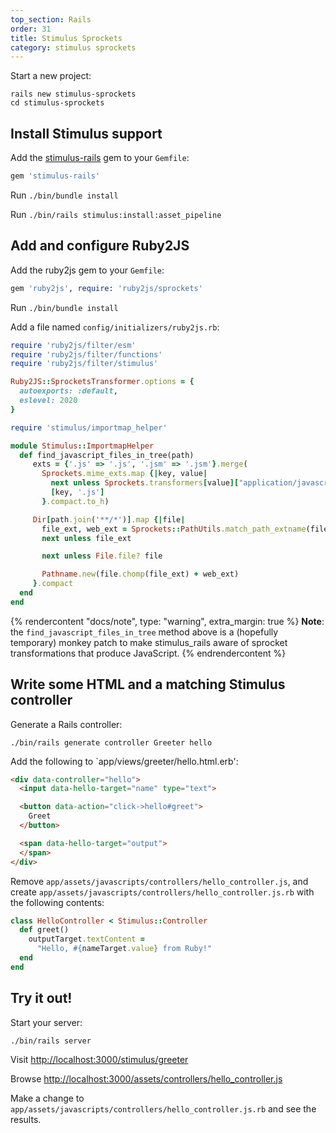 ```yaml
---
top_section: Rails
order: 31
title: Stimulus Sprockets
category: stimulus sprockets
---
```


Start a new project:

```
rails new stimulus-sprockets
cd stimulus-sprockets
```

## Install Stimulus support

Add the [stimulus-rails](https://github.com/hotwired/stimulus-rails) gem to your `Gemfile`:

```ruby
gem 'stimulus-rails'
```

Run `./bin/bundle install`

Run `./bin/rails stimulus:install:asset_pipeline`

## Add and configure Ruby2JS

Add the ruby2js gem to your `Gemfile`:

```ruby
gem 'ruby2js', require: 'ruby2js/sprockets'
```

Run `./bin/bundle install`

Add a file named `config/initializers/ruby2js.rb`:

```ruby
require 'ruby2js/filter/esm'
require 'ruby2js/filter/functions'
require 'ruby2js/filter/stimulus'

Ruby2JS::SprocketsTransformer.options = {
  autoexports: :default,
  eslevel: 2020
}

require 'stimulus/importmap_helper'

module Stimulus::ImportmapHelper
  def find_javascript_files_in_tree(path)
     exts = {'.js' => '.js', '.jsm' => '.jsm'}.merge(
       Sprockets.mime_exts.map {|key, value|
         next unless Sprockets.transformers[value]["application/javascript"]
         [key, '.js']
       }.compact.to_h)

     Dir[path.join('**/*')].map {|file|
       file_ext, web_ext = Sprockets::PathUtils.match_path_extname(file, exts)
       next unless file_ext

       next unless File.file? file

       Pathname.new(file.chomp(file_ext) + web_ext)
     }.compact
  end
end
```

{% rendercontent "docs/note", type: "warning", extra_margin: true %}
**Note**: the `find_javascript_files_in_tree` method above is a (hopefully
temporary) monkey patch to make stimulus_rails aware of sprocket
transformations that produce JavaScript.
{% endrendercontent %}

## Write some HTML and a matching Stimulus controller

Generate a Rails controller:

```
./bin/rails generate controller Greeter hello
```

Add the following to `app/views/greeter/hello.html.erb':

```html
<div data-controller="hello">
  <input data-hello-target="name" type="text">

  <button data-action="click->hello#greet">
    Greet
  </button>

  <span data-hello-target="output">
  </span>
</div>
```

Remove `app/assets/javascripts/controllers/hello_controller.js`, and create
`app/assets/javascripts/controllers/hello_controller.js.rb` with the following
contents:

```ruby
class HelloController < Stimulus::Controller
  def greet()
    outputTarget.textContent =
      "Hello, #{nameTarget.value} from Ruby!"
  end
end
```

## Try it out!

Start your server:

```
./bin/rails server
```

Visit <http://localhost:3000/stimulus/greeter>

Browse <http://localhost:3000/assets/controllers/hello_controller.js>

Make a change to `app/assets/javascripts/controllers/hello_controller.js.rb`
and see the results.

